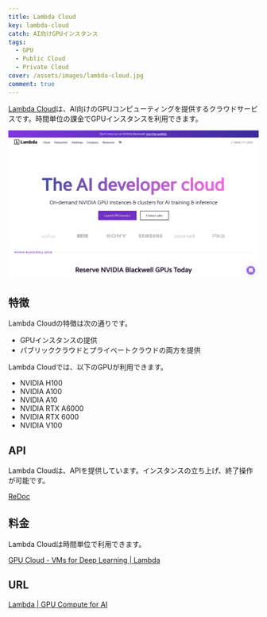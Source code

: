 ```yaml
---
title: Lambda Cloud
key: lambda-cloud
catch: AI向けGPUインスタンス
tags:
  - GPU
  - Public Cloud
  - Private Cloud
cover: /assets/images/lambda-cloud.jpg
comment: true
---
```


[Lambda Cloud](https://lambdalabs.com/)は、AI向けのGPUコンピューティングを提供するクラウドサービスです。時間単位の課金でGPUインスタンスを利用できます。

[![Lambda CloudのWebサイト](/assets/images/lambda-cloud.jpg)](https://lambdalabs.com/)

<!--more-->

## 特徴

Lambda Cloudの特徴は次の通りです。

- GPUインスタンスの提供
- パブリッククラウドとプライベートクラウドの両方を提供

Lambda Cloudでは、以下のGPUが利用できます。

- NVIDIA H100
- NVIDIA A100
- NVIDIA A10
- NVIDIA RTX A6000
- NVIDIA RTX 6000
- NVIDIA V100

## API

Lambda Cloudは、APIを提供しています。インスタンスの立ち上げ、終了操作が可能です。

[ReDoc](https://cloud.lambdalabs.com/api/v1/docs)

## 料金

Lambda Cloudは時間単位で利用できます。

[GPU Cloud \- VMs for Deep Learning \| Lambda](https://lambdalabs.com/service/gpu-cloud)

## URL

[Lambda \| GPU Compute for AI](https://lambdalabs.com/)
